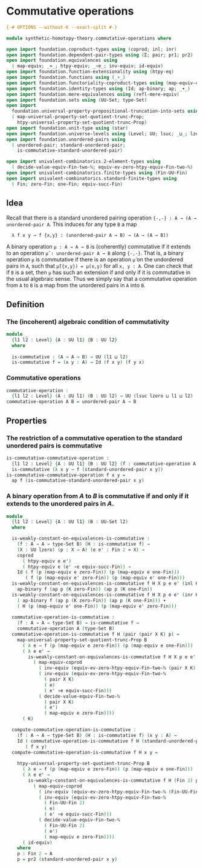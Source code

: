 # Commutative operations

```agda
{-# OPTIONS --without-K --exact-split #-}

module synthetic-homotopy-theory.commutative-operations where

open import foundation.coproduct-types using (coprod; inl; inr)
open import foundation.dependent-pair-types using (Σ; pair; pr1; pr2)
open import foundation.equivalences using
  ( map-equiv; _≃_; htpy-equiv; _∘e_; inv-equiv; id-equiv)
open import foundation.function-extensionality using (htpy-eq)
open import foundation.functions using (_∘_)
open import foundation.functoriality-coproduct-types using (map-equiv-coprod)
open import foundation.identity-types using (Id; ap-binary; ap; _∙_)
open import foundation.mere-equivalences using (refl-mere-equiv)
open import foundation.sets using (UU-Set; type-Set)
open import
  foundation.universal-property-propositional-truncation-into-sets using
  ( map-universal-property-set-quotient-trunc-Prop;
    htpy-universal-property-set-quotient-trunc-Prop)
open import foundation.unit-type using (star)
open import foundation.universe-levels using (Level; UU; lsuc; _⊔_; lzero)
open import foundation.unordered-pairs using
  ( unordered-pair; standard-unordered-pair;
    is-commutative-standard-unordered-pair)

open import univalent-combinatorics.2-element-types using
  ( decide-value-equiv-Fin-two-ℕ; equiv-ev-zero-htpy-equiv-Fin-two-ℕ)
open import univalent-combinatorics.finite-types using (Fin-UU-Fin)
open import univalent-combinatorics.standard-finite-types using
  ( Fin; zero-Fin; one-Fin; equiv-succ-Fin)
```

## Idea

Recall that there is a standard unordered pairing operation `{-,-} : A → (A → unordered-pair A`. This induces for any type `B` a map

```md
  λ f x y → f {x,y} : (unordered-pair A → B) → (A → (A → B))
```

A binary operation `μ : A → A → B` is (coherently) commutative if it extends to an operation `μ̃ : unordered-pair A → B` along `{-,-}`. That is, a binary operation `μ` is commutative if there is an operation `μ̃` on the undordered pairs in `A`, such that `μ̃({x,y}) = μ(x,y)` for all `x, y : A`. One can check that if `B` is a set, then `μ` has such an extension if and only if it is commutative in the usual algebraic sense. Thus we simply say that a commutative operation from `A` to `B` is a map from the unordered pairs in `A` into `B`.

## Definition

### The (incoherent) algebraic condition of commutativity

```agda
module _
  {l1 l2 : Level} {A : UU l1} {B : UU l2}
  where
  
  is-commutative : (A → A → B) → UU (l1 ⊔ l2)
  is-commutative f = (x y : A) → Id (f x y) (f y x)
```

### Commutative operations

```agda
commutative-operation :
  {l1 l2 : Level} (A : UU l1) (B : UU l2) → UU (lsuc lzero ⊔ l1 ⊔ l2)
commutative-operation A B = unordered-pair A → B
```

## Properties

### The restriction of a commutative operation to the standard unordered pairs is commutative

```agda
is-commutative-commutative-operation :
  {l1 l2 : Level} {A : UU l1} {B : UU l2} (f : commutative-operation A B) →
  is-commutative (λ x y → f (standard-unordered-pair x y))
is-commutative-commutative-operation f x y =
  ap f (is-commutative-standard-unordered-pair x y)
```

### A binary operation from $A$ to $B$ is commutative if and only if it extends to the unordered pairs in $A$.

```agda
module _
  {l1 l2 : Level} {A : UU l1} (B : UU-Set l2)
  where

  is-weakly-constant-on-equivalences-is-commutative :
    (f : A → A → type-Set B) (H : is-commutative f) →
    (X : UU lzero) (p : X → A) (e e' : Fin 2 ≃ X) →
    coprod
      ( htpy-equiv e e')
      ( htpy-equiv e (e' ∘e equiv-succ-Fin)) →
    Id ( f (p (map-equiv e zero-Fin)) (p (map-equiv e one-Fin)))
       ( f (p (map-equiv e' zero-Fin)) (p (map-equiv e' one-Fin)))
  is-weakly-constant-on-equivalences-is-commutative f H X p e e' (inl K) =
    ap-binary f (ap p (K zero-Fin)) (ap p (K one-Fin))
  is-weakly-constant-on-equivalences-is-commutative f H X p e e' (inr K) =
    ( ap-binary f (ap p (K zero-Fin)) (ap p (K one-Fin))) ∙
    ( H (p (map-equiv e' one-Fin)) (p (map-equiv e' zero-Fin)))
  
  commutative-operation-is-commutative :
    (f : A → A → type-Set B) → is-commutative f →
    commutative-operation A (type-Set B)
  commutative-operation-is-commutative f H (pair (pair X K) p) =
    map-universal-property-set-quotient-trunc-Prop B
      ( λ e → f (p (map-equiv e zero-Fin)) (p (map-equiv e one-Fin)))
      ( λ e e' →
        is-weakly-constant-on-equivalences-is-commutative f H X p e e'
          ( map-equiv-coprod
            ( inv-equiv (equiv-ev-zero-htpy-equiv-Fin-two-ℕ (pair X K) e e'))
            ( inv-equiv (equiv-ev-zero-htpy-equiv-Fin-two-ℕ
              ( pair X K)
              ( e)
              ( e' ∘e equiv-succ-Fin)))
            ( decide-value-equiv-Fin-two-ℕ
              ( pair X K)
              ( e')
              ( map-equiv e zero-Fin))))
      ( K)

  compute-commutative-operation-is-commutative :
    (f : A → A → type-Set B) (H : is-commutative f) (x y : A) →
    Id ( commutative-operation-is-commutative f H (standard-unordered-pair x y))
       ( f x y)
  compute-commutative-operation-is-commutative f H x y =
    
    htpy-universal-property-set-quotient-trunc-Prop B
      ( λ e → f (p (map-equiv e zero-Fin)) (p (map-equiv e one-Fin)))
      ( λ e e' →
        is-weakly-constant-on-equivalences-is-commutative f H (Fin 2) p e e'
          ( map-equiv-coprod
            ( inv-equiv (equiv-ev-zero-htpy-equiv-Fin-two-ℕ (Fin-UU-Fin 2) e e'))
            ( inv-equiv (equiv-ev-zero-htpy-equiv-Fin-two-ℕ
              ( Fin-UU-Fin 2)
              ( e)
              ( e' ∘e equiv-succ-Fin)))
            ( decide-value-equiv-Fin-two-ℕ
              ( Fin-UU-Fin 2)
              ( e')
              ( map-equiv e zero-Fin))))
      ( id-equiv)
    where
    p : Fin 2 → A
    p = pr2 (standard-unordered-pair x y)
```
